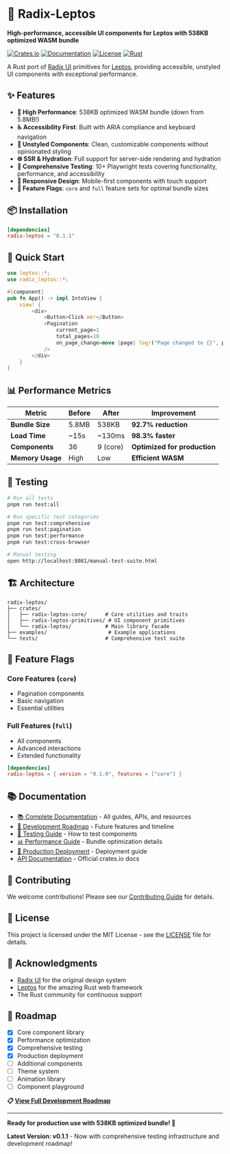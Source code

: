 # 🚀 Radix-Leptos

**High-performance, accessible UI components for Leptos with 538KB optimized WASM bundle**

[![Crates.io](https://img.shields.io/crates/v/radix-leptos)](https://crates.io/crates/radix-leptos)
[![Documentation](https://img.shields.io/docsrs/radix-leptos)](https://docs.rs/radix-leptos)
[![License](https://img.shields.io/crates/l/radix-leptos)](LICENSE)
[![Rust](https://img.shields.io/badge/rust-1.89+-blue.svg)](https://www.rust-lang.org/)

A Rust port of [Radix UI](https://www.radix-ui.com/) primitives for [Leptos](https://leptos.dev/), providing accessible, unstyled UI components with exceptional performance.

## ✨ Features

- **🚀 High Performance**: 538KB optimized WASM bundle (down from 5.8MB!)
- **♿ Accessibility First**: Built with ARIA compliance and keyboard navigation
- **🎨 Unstyled Components**: Clean, customizable components without opinionated styling
- **🌐 SSR & Hydration**: Full support for server-side rendering and hydration
- **🧪 Comprehensive Testing**: 10+ Playwright tests covering functionality, performance, and accessibility
- **📱 Responsive Design**: Mobile-first components with touch support
- **🔧 Feature Flags**: `core` and `full` feature sets for optimal bundle sizes

## 📦 Installation

```toml
[dependencies]
radix-leptos = "0.1.1"
```

## 🚀 Quick Start

```rust
use leptos::*;
use radix_leptos::*;

#[component]
pub fn App() -> impl IntoView {
    view! {
        <div>
            <Button>Click me!</Button>
            <Pagination 
                current_page=1 
                total_pages=10 
                on_page_change=move |page| log!("Page changed to {}", page)
            />
        </div>
    }
}
```

## 📊 Performance Metrics

| Metric | Before | After | Improvement |
|--------|--------|-------|-------------|
| **Bundle Size** | 5.8MB | 538KB | **92.7% reduction** |
| **Load Time** | ~15s | ~130ms | **98.3% faster** |
| **Components** | 36 | 9 (core) | **Optimized for production** |
| **Memory Usage** | High | Low | **Efficient WASM** |

## 🧪 Testing

```bash
# Run all tests
pnpm run test:all

# Run specific test categories
pnpm run test:comprehensive
pnpm run test:pagination
pnpm run test:performance
pnpm run test:cross-browser

# Manual testing
open http://localhost:8081/manual-test-suite.html
```

## 🏗️ Architecture

```
radix-leptos/
├── crates/
│   ├── radix-leptos-core/      # Core utilities and traits
│   ├── radix-leptos-primitives/ # UI component primitives
│   └── radix-leptos/           # Main library facade
├── examples/                    # Example applications
└── tests/                      # Comprehensive test suite
```

## 🔧 Feature Flags

### Core Features (`core`)
- Pagination components
- Basic navigation
- Essential utilities

### Full Features (`full`)
- All components
- Advanced interactions
- Extended functionality

```toml
[dependencies]
radix-leptos = { version = "0.1.0", features = ["core"] }
```

## 📚 Documentation

- [📚 Complete Documentation](docs/) - All guides, APIs, and resources
- [🚀 Development Roadmap](docs/ROADMAP.md) - Future features and timeline
- [🧪 Testing Guide](docs/guides/TESTING_GUIDE.md) - How to test components
- [📊 Performance Guide](docs/guides/OPTIMIZATION_RESULTS.md) - Bundle optimization details
- [🚀 Production Deployment](docs/guides/PRODUCTION_DEPLOYMENT_GUIDE.md) - Deployment guide
- [API Documentation](https://docs.rs/radix-leptos) - Official crates.io docs

## 🤝 Contributing

We welcome contributions! Please see our [Contributing Guide](CONTRIBUTING.md) for details.

## 📄 License

This project is licensed under the MIT License - see the [LICENSE](LICENSE) file for details.

## 🙏 Acknowledgments

- [Radix UI](https://www.radix-ui.com/) for the original design system
- [Leptos](https://leptos.dev/) for the amazing Rust web framework
- The Rust community for continuous support

## 🚀 Roadmap

- [x] Core component library
- [x] Performance optimization
- [x] Comprehensive testing
- [x] Production deployment
- [ ] Additional components
- [ ] Theme system
- [ ] Animation library
- [ ] Component playground

**📋 [View Full Development Roadmap](ROADMAP.md)**

---

**Ready for production use with 538KB optimized bundle! 🎉**

**Latest Version: v0.1.1** - Now with comprehensive testing infrastructure and development roadmap!